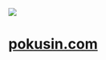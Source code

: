 ![](https://s.gravatar.com/avatar/5c858c5daef12e779828769ee705f46b?s=256)

# [pokusin.com](http://pokusin.com)
